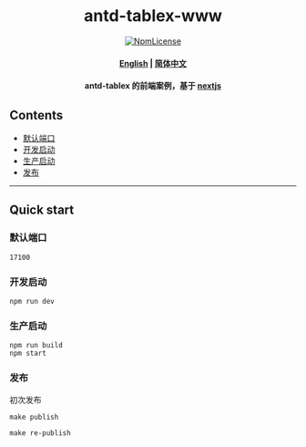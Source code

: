 <div align="center">

# antd-tablex-www

[![NpmLicense](https://img.shields.io/npm/l/antd-tablex.svg)](https://github.com/mzonghao/antd-tablex-api/blob/master/LICENSE)

#### [English](./README.md) | [简体中文](./docs/README.zhCN.md)
#### antd-tablex 的前端案例，基于 [nextjs](https://github.com/zeit/next.js)

</div>

## Contents
- [默认端口](#默认端口)
- [开发启动](#开发启动)
- [生产启动](#生产启动)
- [发布](#发布)

***

## Quick start

### 默认端口
```
17100
```

### 开发启动
```
npm run dev
```

### 生产启动
```
npm run build
npm start
```

### 发布
初次发布
```
make publish 
```

```
make re-publish
```
